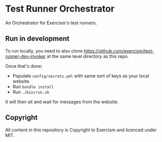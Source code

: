 # Test Runner Orchestrator

An Orchestrator for Exercism's test runners.

## Run in development

To run locally, you need to also clone https://github.com/exercism/test-runner-dev-invoker at the same level directory as this repo.

Once that's done:
- Populate `config/secrets.yml` with same sort of keys as your local website.
- Run `bundle install`
- Run `./bin/run.sh`

It will then sit and wait for messages from the website.

## Copyright

All content in this repository is Copyright to Exercism and licenced under MIT.
